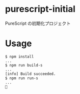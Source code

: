 # purescript-initial

PureScript の初期化プロジェクト

# Usage

```shell-session
$ npm install
...
$ npm run build-s
...
[info] Build succeeded.
$ npm run run-s
...
🍝
```
